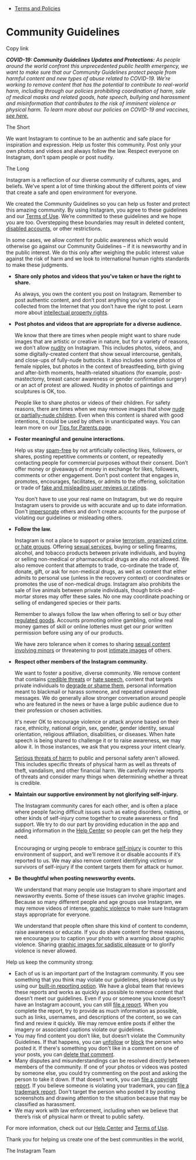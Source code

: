 *   [Terms and Policies](https://help.instagram.com/1417489251945243/?helpref=breadcrumb)

Community Guidelines
====================

Copy link

_**COVID-19: Community Guidelines Updates and Protections:** As people around the world confront this unprecedented public health emergency, we want to make sure that our Community Guidelines protect people from harmful content and new types of abuse related to COVID-19. We’re working to remove content that has the potential to contribute to real-world harm, including through our policies prohibiting coordination of harm, sale of medical masks and related goods, hate speech, bullying and harassment and misinformation that contributes to the risk of imminent violence or physical harm. To learn more about our policies on COVID-19 and vaccines, [see here.](https://help.instagram.com/697825587576762?helpref=faq_content)_

The Short

We want Instagram to continue to be an authentic and safe place for inspiration and expression. Help us foster this community. Post only your own photos and videos and always follow the law. Respect everyone on Instagram, don’t spam people or post nudity.

The Long

Instagram is a reflection of our diverse community of cultures, ages, and beliefs. We’ve spent a lot of time thinking about the different points of view that create a safe and open environment for everyone.

We created the Community Guidelines so you can help us foster and protect this amazing community. By using Instagram, you agree to these guidelines and our [Terms of Use](https://www.instagram.com/legal/terms). We’re committed to these guidelines and we hope you are too. Overstepping these boundaries may result in deleted content, [disabled accounts](https://help.instagram.com/366993040048856?helpref=faq_content), or other restrictions.

In some cases, we allow content for public awareness which would otherwise go against our Community Guidelines – if it is newsworthy and in the public interest. We do this only after weighing the public interest value against the risk of harm and we look to international human rights standards to make these judgments.

*   **Share only photos and videos that you’ve taken or have the right to share.**
    
    As always, you own the content you post on Instagram. Remember to post authentic content, and don’t post anything you’ve copied or collected from the Internet that you don’t have the right to post. Learn more about [intellectual property rights](https://help.instagram.com/126382350847838?helpref=faq_content).
    
*   **Post photos and videos that are appropriate for a diverse audience.**
    
    We know that there are times when people might want to share nude images that are artistic or creative in nature, but for a variety of reasons, we don’t allow [nudity](https://l.instagram.com/?u=https%3A%2F%2Fwww.facebook.com%2Fcommunitystandards%2Fadult_nudity_sexual_activity&e=AT06z5JugX859WwJCnvGkmmckn9hjtyjTn5zMKQt4ZrW1BDnqBGaOm15WkT0XMA568-HoX15WHK1GCunRGyLZLtxNT059O1L-2xip-sP8fO27Yhlh8pcWft4v5Q1-ZqnyE_pYqJHI1dWZw0XRC7jBxUfT6xLxyyzw9hgoQ) on Instagram. This includes photos, videos, and some digitally-created content that show sexual intercourse, genitals, and close-ups of fully-nude buttocks. It also includes some photos of female nipples, but photos in the context of breastfeeding, birth giving and after-birth moments, health-related situations (for example, post-mastectomy, breast cancer awareness or gender confirmation surgery) or an act of protest are allowed. Nudity in photos of paintings and sculptures is OK, too.
    
    People like to share photos or videos of their children. For safety reasons, there are times when we may remove images that show [nude or partially-nude children](https://l.instagram.com/?u=https%3A%2F%2Fwww.facebook.com%2Fcommunitystandards%2Fchild_nudity_sexual_exploitation&e=AT06z5JugX859WwJCnvGkmmckn9hjtyjTn5zMKQt4ZrW1BDnqBGaOm15WkT0XMA568-HoX15WHK1GCunRGyLZLtxNT059O1L-2xip-sP8fO27Yhlh8pcWft4v5Q1-ZqnyE_pYqJHI1dWZw0XRC7jBxUfT6xLxyyzw9hgoQ). Even when this content is shared with good intentions, it could be used by others in unanticipated ways. You can learn more on our [Tips for Parents page](https://help.instagram.com/154475974694511/?helpref=faq_content).
    
*   **Foster meaningful and genuine interactions.**
    
    Help us stay [spam-free](https://l.instagram.com/?u=https%3A%2F%2Fwww.facebook.com%2Fcommunitystandards%2Fspam&e=AT06z5JugX859WwJCnvGkmmckn9hjtyjTn5zMKQt4ZrW1BDnqBGaOm15WkT0XMA568-HoX15WHK1GCunRGyLZLtxNT059O1L-2xip-sP8fO27Yhlh8pcWft4v5Q1-ZqnyE_pYqJHI1dWZw0XRC7jBxUfT6xLxyyzw9hgoQ) by not artificially collecting likes, followers, or shares, posting repetitive comments or content, or repeatedly contacting people for commercial purposes without their consent. Don’t offer money or giveaways of money in exchange for likes, followers, comments or other engagement. Don’t post content that engages in, promotes, encourages, facilitates, or admits to the offering, solicitation or trade of [fake and misleading user reviews or ratings](https://l.instagram.com/?u=https%3A%2F%2Fwww.facebook.com%2Fcommunitystandards%2Ffraud_deception&e=AT06z5JugX859WwJCnvGkmmckn9hjtyjTn5zMKQt4ZrW1BDnqBGaOm15WkT0XMA568-HoX15WHK1GCunRGyLZLtxNT059O1L-2xip-sP8fO27Yhlh8pcWft4v5Q1-ZqnyE_pYqJHI1dWZw0XRC7jBxUfT6xLxyyzw9hgoQ).
    
    You don’t have to use your real name on Instagram, but we do require Instagram users to provide us with accurate and up to date information. Don't [impersonate](https://l.instagram.com/?u=https%3A%2F%2Fwww.facebook.com%2Fcommunitystandards%2Fmisrepresentation&e=AT06z5JugX859WwJCnvGkmmckn9hjtyjTn5zMKQt4ZrW1BDnqBGaOm15WkT0XMA568-HoX15WHK1GCunRGyLZLtxNT059O1L-2xip-sP8fO27Yhlh8pcWft4v5Q1-ZqnyE_pYqJHI1dWZw0XRC7jBxUfT6xLxyyzw9hgoQ) others and don't create accounts for the purpose of violating our guidelines or misleading others.
    
*   **Follow the law.**
    
    Instagram is not a place to support or praise [terrorism, organized crime, or hate groups](https://l.instagram.com/?u=https%3A%2F%2Fwww.facebook.com%2Fcommunitystandards%2Fdangerous_individuals_organizations&e=AT06z5JugX859WwJCnvGkmmckn9hjtyjTn5zMKQt4ZrW1BDnqBGaOm15WkT0XMA568-HoX15WHK1GCunRGyLZLtxNT059O1L-2xip-sP8fO27Yhlh8pcWft4v5Q1-ZqnyE_pYqJHI1dWZw0XRC7jBxUfT6xLxyyzw9hgoQ). Offering [sexual services](https://l.instagram.com/?u=https%3A%2F%2Fwww.facebook.com%2Fcommunitystandards%2Fsexual_solicitation&e=AT06z5JugX859WwJCnvGkmmckn9hjtyjTn5zMKQt4ZrW1BDnqBGaOm15WkT0XMA568-HoX15WHK1GCunRGyLZLtxNT059O1L-2xip-sP8fO27Yhlh8pcWft4v5Q1-ZqnyE_pYqJHI1dWZw0XRC7jBxUfT6xLxyyzw9hgoQ), buying or selling firearms, alcohol, and tobacco products between private individuals, and buying or selling non-medical or pharmaceutical drugs are also not allowed. We also remove content that attempts to trade, co-ordinate the trade of, donate, gift, or ask for non-medical drugs, as well as content that either admits to personal use (unless in the recovery context) or coordinates or promotes the use of non-medical drugs. Instagram also prohibits the sale of live animals between private individuals, though brick-and-mortar stores may offer these sales. No one may coordinate poaching or selling of endangered species or their parts.
    
    Remember to always follow the law when offering to sell or buy other [regulated goods](https://l.instagram.com/?u=https%3A%2F%2Fwww.facebook.com%2Fcommunitystandards%2Fregulated_goods&e=AT06z5JugX859WwJCnvGkmmckn9hjtyjTn5zMKQt4ZrW1BDnqBGaOm15WkT0XMA568-HoX15WHK1GCunRGyLZLtxNT059O1L-2xip-sP8fO27Yhlh8pcWft4v5Q1-ZqnyE_pYqJHI1dWZw0XRC7jBxUfT6xLxyyzw9hgoQ). Accounts promoting online gambling, online real money games of skill or online lotteries must get our prior written permission before using any of our products.
    
    We have zero tolerance when it comes to sharing [sexual content involving minors](https://l.instagram.com/?u=https%3A%2F%2Fwww.facebook.com%2Fcommunitystandards%2Fchild_nudity_sexual_exploitation&e=AT06z5JugX859WwJCnvGkmmckn9hjtyjTn5zMKQt4ZrW1BDnqBGaOm15WkT0XMA568-HoX15WHK1GCunRGyLZLtxNT059O1L-2xip-sP8fO27Yhlh8pcWft4v5Q1-ZqnyE_pYqJHI1dWZw0XRC7jBxUfT6xLxyyzw9hgoQ) or threatening to post [intimate images](https://l.instagram.com/?u=https%3A%2F%2Fwww.facebook.com%2Fcommunitystandards%2Fsexual_exploitation_adults&e=AT06z5JugX859WwJCnvGkmmckn9hjtyjTn5zMKQt4ZrW1BDnqBGaOm15WkT0XMA568-HoX15WHK1GCunRGyLZLtxNT059O1L-2xip-sP8fO27Yhlh8pcWft4v5Q1-ZqnyE_pYqJHI1dWZw0XRC7jBxUfT6xLxyyzw9hgoQ) of others.
    
*   **Respect other members of the Instagram community.**
    
    We want to foster a positive, diverse community. We remove content that contains [credible threats](https://l.instagram.com/?u=https%3A%2F%2Fwww.facebook.com%2Fcommunitystandards%2Fcredible_violence&e=AT06z5JugX859WwJCnvGkmmckn9hjtyjTn5zMKQt4ZrW1BDnqBGaOm15WkT0XMA568-HoX15WHK1GCunRGyLZLtxNT059O1L-2xip-sP8fO27Yhlh8pcWft4v5Q1-ZqnyE_pYqJHI1dWZw0XRC7jBxUfT6xLxyyzw9hgoQ) or [hate speech](https://l.instagram.com/?u=https%3A%2F%2Fwww.facebook.com%2Fcommunitystandards%2Fhate_speech&e=AT06z5JugX859WwJCnvGkmmckn9hjtyjTn5zMKQt4ZrW1BDnqBGaOm15WkT0XMA568-HoX15WHK1GCunRGyLZLtxNT059O1L-2xip-sP8fO27Yhlh8pcWft4v5Q1-ZqnyE_pYqJHI1dWZw0XRC7jBxUfT6xLxyyzw9hgoQ), content that targets private individuals to [degrade or shame them](https://l.instagram.com/?u=https%3A%2F%2Fwww.facebook.com%2Fcommunitystandards%2Fbullying&e=AT06z5JugX859WwJCnvGkmmckn9hjtyjTn5zMKQt4ZrW1BDnqBGaOm15WkT0XMA568-HoX15WHK1GCunRGyLZLtxNT059O1L-2xip-sP8fO27Yhlh8pcWft4v5Q1-ZqnyE_pYqJHI1dWZw0XRC7jBxUfT6xLxyyzw9hgoQ), personal information meant to blackmail or harass someone, and repeated unwanted messages. We do generally allow stronger conversation around people who are featured in the news or have a large public audience due to their profession or chosen activities.
    
    It's never OK to encourage violence or attack anyone based on their race, ethnicity, national origin, sex, gender, gender identity, sexual orientation, religious affiliation, disabilities, or diseases. When hate speech is being shared to challenge it or to raise awareness, we may allow it. In those instances, we ask that you express your intent clearly.
    
    [Serious threats of harm](https://l.instagram.com/?u=https%3A%2F%2Fwww.facebook.com%2Fcommunitystandards%2Fcredible_violence&e=AT06z5JugX859WwJCnvGkmmckn9hjtyjTn5zMKQt4ZrW1BDnqBGaOm15WkT0XMA568-HoX15WHK1GCunRGyLZLtxNT059O1L-2xip-sP8fO27Yhlh8pcWft4v5Q1-ZqnyE_pYqJHI1dWZw0XRC7jBxUfT6xLxyyzw9hgoQ) to public and personal safety aren't allowed. This includes specific threats of physical harm as well as threats of theft, vandalism, and other financial harm. We carefully review reports of threats and consider many things when determining whether a threat is credible.
    
*   **Maintain our supportive environment by not glorifying self-injury.**
    
    The Instagram community cares for each other, and is often a place where people facing difficult issues such as eating disorders, cutting, or other kinds of self-injury come together to create awareness or find support. We try to do our part by providing education in the app and adding information in the [Help Center](https://help.instagram.com/) so people can get the help they need.
    
    Encouraging or urging people to embrace [self-injury](https://l.instagram.com/?u=https%3A%2F%2Fwww.facebook.com%2Fcommunitystandards%2Fsuicide_self_injury_violence&e=AT06z5JugX859WwJCnvGkmmckn9hjtyjTn5zMKQt4ZrW1BDnqBGaOm15WkT0XMA568-HoX15WHK1GCunRGyLZLtxNT059O1L-2xip-sP8fO27Yhlh8pcWft4v5Q1-ZqnyE_pYqJHI1dWZw0XRC7jBxUfT6xLxyyzw9hgoQ) is counter to this environment of support, and we’ll remove it or disable accounts if it’s reported to us. We may also remove content identifying victims or survivors of self-injury if the content targets them for attack or humor.
    
*   **Be thoughtful when posting newsworthy events.**
    
    We understand that many people use Instagram to share important and newsworthy events. Some of these issues can involve graphic images. Because so many different people and age groups use Instagram, we may remove videos of intense, [graphic violence](https://l.instagram.com/?u=https%3A%2F%2Fwww.facebook.com%2Fcommunitystandards%2Fgraphic_violence&e=AT06z5JugX859WwJCnvGkmmckn9hjtyjTn5zMKQt4ZrW1BDnqBGaOm15WkT0XMA568-HoX15WHK1GCunRGyLZLtxNT059O1L-2xip-sP8fO27Yhlh8pcWft4v5Q1-ZqnyE_pYqJHI1dWZw0XRC7jBxUfT6xLxyyzw9hgoQ) to make sure Instagram stays appropriate for everyone.
    
    We understand that people often share this kind of content to condemn, raise awareness or educate. If you do share content for these reasons, we encourage you to caption your photo with a warning about graphic violence. Sharing [graphic images for sadistic pleasure](https://l.instagram.com/?u=https%3A%2F%2Fwww.facebook.com%2Fcommunitystandards%2Fcruel_insensitive&e=AT06z5JugX859WwJCnvGkmmckn9hjtyjTn5zMKQt4ZrW1BDnqBGaOm15WkT0XMA568-HoX15WHK1GCunRGyLZLtxNT059O1L-2xip-sP8fO27Yhlh8pcWft4v5Q1-ZqnyE_pYqJHI1dWZw0XRC7jBxUfT6xLxyyzw9hgoQ) or to glorify violence is never allowed.
    

Help us keep the community strong:

*   Each of us is an important part of the Instagram community. If you see something that you think may violate our guidelines, please help us by using our [built-in reporting option](https://help.instagram.com/165828726894770?helpref=faq_content). We have a global team that reviews these reports and works as quickly as possible to remove content that doesn’t meet our guidelines. Even if you or someone you know doesn’t have an Instagram account, you can still [file a report](https://help.instagram.com/contact/383679321740945). When you complete the report, try to provide as much information as possible, such as links, usernames, and descriptions of the content, so we can find and review it quickly. We may remove entire posts if either the imagery or associated captions violate our guidelines.
*   You may find content you don’t like, but doesn’t violate the Community Guidelines. If that happens, you can [unfollow](https://help.instagram.com/286340048138725?helpref=faq_content) or [block](https://help.instagram.com/426700567389543/?helpref=faq_content) the person who posted it. If there's something you don't like in a comment on one of your posts, you can [delete that comment](https://help.instagram.com/289098941190483?helpref=faq_content).
*   Many disputes and misunderstandings can be resolved directly between members of the community. If one of your photos or videos was posted by someone else, you could try commenting on the post and asking the person to take it down. If that doesn’t work, you can [file a copyright report](https://help.instagram.com/126382350847838?helpref=faq_content). If you believe someone is violating your trademark, you can [file a trademark report](https://help.instagram.com/222826637847963?helpref=faq_content). Don't target the person who posted it by posting screenshots and drawing attention to the situation because that may be classified as harassment.
*   We may work with law enforcement, including when we believe that there’s risk of physical harm or threat to public safety.

For more information, check out our [Help Center](https://help.instagram.com/) and [Terms of Use](https://l.instagram.com/?u=http%3A%2F%2Finstagram.com%2Flegal%2Fterms%2F%23&e=AT06z5JugX859WwJCnvGkmmckn9hjtyjTn5zMKQt4ZrW1BDnqBGaOm15WkT0XMA568-HoX15WHK1GCunRGyLZLtxNT059O1L-2xip-sP8fO27Yhlh8pcWft4v5Q1-ZqnyE_pYqJHI1dWZw0XRC7jBxUfT6xLxyyzw9hgoQ).

Thank you for helping us create one of the best communities in the world,

The Instagram Team